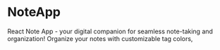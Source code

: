 # NoteApp

React Note App - your digital companion for seamless note-taking and organization! 
Organize your notes with customizable tag colors,
